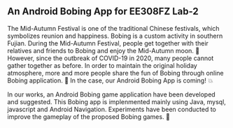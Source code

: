 ## An Android Bobing App for EE308FZ Lab-2

The Mid-Autumn Festival is one of the traditional Chinese festivals, which symbolizes reunion and happiness. Bobing is a custom activity in southern Fujian. During the Mid-Autumn Festival, people get together with their relatives and friends to Bobing and enjoy the Mid-Autumn moon. 🎑 However, since the outbreak of COVID-19 in 2020, many people cannot gather together as before. In order to maintain the original holiday atmosphere, more and more people share the fun of Bobing through online Bobing application. 🎲 In the case, our Android Bobing App is coming! 💥

In our works, an Android Bobing game application have been developed and suggested. This Bobing app is implenmented mainly using Java, mysql, javascript and Android Navigation. Experiments have been conducted to improve the gameplay of the proposed Bobing games. 🚀